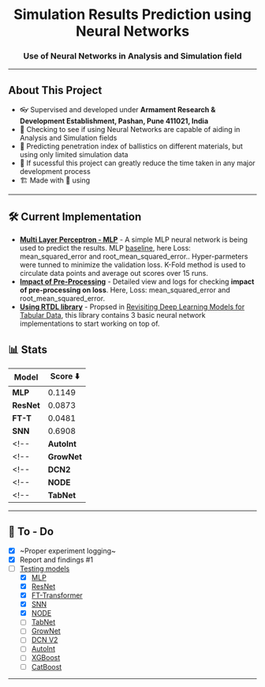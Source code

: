 <h1 align="center">Simulation Results Prediction using Neural Networks</h1>
<h3 align="center">Use of Neural Networks in Analysis and Simulation field</h3>

---
## About This Project
- 👓 Supervised and developed under **Armament Research & Development Establishment, Pashan, Pune 411021, India**
- 🔭 Checking to see if using Neural Networks are capable of aiding in Analysis and Simulation fields
- 🔮 Predicting penetration index of ballistics on different materials, but using only limited simulation data
- 🌱 If sucessful this project can greatly reduce the time taken in any major development process
- 🏗️ Made with 💖 using <img height="16" width="16" src="https://cdn.simpleicons.org/pytorch" style="vertical-align: bottom;"/>

---

## 🛠 Current Implementation

- **[Multi Layer Perceptron - MLP](LINK)** - A simple MLP neural network is being used to predict the results. MLP [baseline](https://wandb.ai/wrongcolor/HVIS_Baseline?workspace=user-wrongcolor), here Loss: mean_squared_error and root_mean_squared_error.. Hyper-parmeters were tunned to minimize the validation loss. K-Fold method is used to circulate data points and average out scores over 15 runs.
- **[Impact of Pre-Processing](https://wandb.ai/wrongcolor/HVIS_PreProcessingCheck?workspace=user-wrongcolor)** - Detailed view and logs for checking **impact of pre-processing on loss**. Here, Loss: mean_squared_error and root_mean_squared_error.
- **[Using RTDL library](https://github.com/Yura52/rtdl)** - Propsed in [Revisiting Deep Learning Models for Tabular Data](https://arxiv.org/abs/2106.11959), this library contains 3 basic neural network implementations to start working on top of.

## 📊 Stats

| Model           | Score ⬇️ |
| --------------- | ------ |
| **MLP**         | 0.1149 |
| **ResNet**      | 0.0873 |
| **FT-T**        | 0.0481 |
| **SNN**         | 0.6908 |
<!-- | **AutoInt**     | 0.474 | -->
<!-- | **GrowNet**     | 0.487 | -->
<!-- | **DCN2**        | 0.484 | -->
<!-- | **NODE**        | 0.464 | -->
<!-- | **TabNet**      | 0.510 | -->

---

## 💪 To - Do

- [x] ~Proper experiment logging~
- [x] Report and findings #1
- [ ] [Testing models](https://wandb.ai/wrongcolor/hvis_rtdl_baseline?workspace=user-wrongcolor)
  - [x] [MLP](https://arxiv.org/pdf/2106.11959.pdf)
  - [x] [ResNet](https://arxiv.org/pdf/2106.11959.pdf)
  - [x] [FT-Transformer](https://proceedings.neurips.cc/paper/2017/file/3f5ee243547dee91fbd053c1c4a845aa-Paper.pdf)
  - [x] [SNN](https://arxiv.org/pdf/1706.02515.pdf)
  - [x] [NODE](https://arxiv.org/pdf/1909.06312.pdf)
  - [ ] [TabNet]()
  - [ ] [GrowNet]()
  - [ ] [DCN V2]()
  - [ ] [AutoInt]()
  - [ ] [XGBoost]()
  - [ ] [CatBoost]()

---

